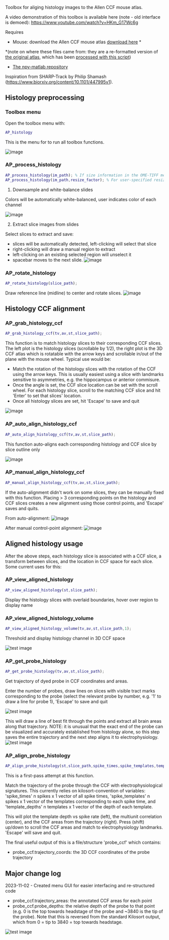 Toolbox for aliging histology images to the Allen CCF mouse atlas.

A video demonstration of this toolbox is available here (note - old interface is demoed): https://www.youtube.com/watch?v=HKm_G17Wc6g

Requires 
- Mouse: download the Allen CCF mouse atlas [download here](https://osf.io/fv7ed/) * 

*(note on where these files came from: they are a re-formatted version of [the original atlas](http://download.alleninstitute.org/informatics-archive/current-release/mouse_ccf/annotation/ccf_2017/), which has been [processed with this script](https://github.com/cortex-lab/allenCCF/blob/master/setup_utils.m))
- [The npy-matlab repository](http://github.com/kwikteam/npy-matlab)

Inspiration from SHARP-Track by Philip Shamash (https://www.biorxiv.org/content/10.1101/447995v1).

## Histology preprocessing

### Toolbox menu
Open the toolbox menu with:
```matlab
AP_histology
```
This is the menu for to run all toolbox functions.

![image](https://github.com/petersaj/AP_histology/blob/master/wiki/histology/menu_gui.png)


### AP_process_histology
```matlab
AP_process_histology(im_path); % If size information in the OME-TIFF metadata, resize to CCF scale
AP_process_histology(im_path,resize_factor); % For user-specified resizing
```
1) Downsample and white-balance slides

Colors will be automatically white-balanced, user indicates color of each channel

![image](https://github.com/petersaj/AP_histology/blob/master/wiki/menu_gui.png)

2) Extract slice images from slides

Select slices to extract and save: 
- slices will be automatically detected, left-clicking will select that slice
- right-clicking will draw a manual region to extract
- left-clicking on an existing selected region will unselect it
- spacebar moves to the next slide. 
![image](https://github.com/petersaj/AP_scripts_cortexlab/blob/master/wiki/histology/AP_process_histology_2.png)

### AP_rotate_histology
```matlab
AP_rotate_histology(slice_path);
```

Draw reference line (midline) to center and rotate slices.
![image](https://github.com/petersaj/AP_scripts_cortexlab/blob/master/wiki/histology/AP_rotate_histology.png)

## Histology CCF alignment

### AP_grab_histology_ccf
```matlab
AP_grab_histology_ccf(tv,av,st,slice_path);
```

This function is to match histology slices to their corresponding CCF slices. The left plot is the histology slices (scrollable by 1/2), the right plot is the 3D CCF atlas which is rotatable with the arrow keys and scrollable in/out of the plane with the mouse wheel. Typical use would be: 

- Match the rotation of the histology slices with the rotation of the CCF using the arrow keys. This is usually easiest using a slice with landmarks sensitive to asymmetries, e.g. the hippocampus or anterior commisure.
- Once the angle is set, the CCF slice location can be set with the scroll wheel. For each histology slice, scroll to the matching CCF slice and hit 'Enter' to set that slices' location.
- Once all histology slices are set, hit 'Escape' to save and quit

![image](https://github.com/petersaj/AP_scripts_cortexlab/blob/master/wiki/histology/AP_grab_histology_ccf.png)

### AP_auto_align_histology_ccf
```matlab
AP_auto_align_histology_ccf(tv,av,st,slice_path);
```

This function auto-aligns each corresponding histology and CCF slice by slice outline only

![image](https://github.com/petersaj/AP_scripts_cortexlab/blob/master/wiki/histology/AP_auto_align_histology_ccf.png)

### AP_manual_align_histology_ccf
```matlab
AP_manual_align_histology_ccf(tv,av,st,slice_path);
```

If the auto-alignment didn't work on some slices, they can be manually fixed with this function. Placing > 3 corresponding points on the histology and CCF slices creates a new alignment using those control points, and 'Escape' saves and quits.

From auto-alignment:
![image](https://github.com/petersaj/AP_scripts_cortexlab/blob/master/wiki/histology/AP_manual_align_histology_ccf_1.png)

After manual control-point alignment: 
![image](https://github.com/petersaj/AP_scripts_cortexlab/blob/master/wiki/histology/AP_manual_align_histology_ccf_2.png)

## Aligned histology usage

After the above steps, each histology slice is associated with a CCF slice, a transform between slices, and the location in CCF space for each slice. Some current uses for this: 

### AP_view_aligned_histology
```matlab
AP_view_aligned_histology(st,slice_path);
```
Display the histology slices with overlaid boundaries, hover over region to display name 

### AP_view_aligned_histology_volume
```matlab
AP_view_aligned_histology_volume(tv,av,st,slice_path,1);
```
Threshold and display histology channel in 3D CCF space

![test image](https://github.com/petersaj/AP_scripts_cortexlab/blob/master/wiki/histology/AP_view_aligned_histology_volume.png)

### AP_get_probe_histology
```matlab
AP_get_probe_histology(tv,av,st,slice_path);
```
Get trajectory of dyed probe in CCF coordinates and areas.

Enter the number of probes, draw lines on slices with visible tract marks corresponding to the probe (select the relevant probe by number, e.g. '1' to draw a line for probe 1), 'Escape' to save and quit

![test image](https://github.com/petersaj/AP_scripts_cortexlab/blob/master/wiki/histology/AP_get_probe_histology_1.png)

This will draw a line of best fit through the points and extract all brain areas along that trajectory. NOTE: it is unusual that the exact end of the probe can be visualized and accurately established from histology alone, so this step saves the entire trajectory and the next step aligns it to electrophysiology.
![test image](https://github.com/petersaj/AP_scripts_cortexlab/blob/master/wiki/histology/AP_get_probe_histology_2.png)

### AP_align_probe_histology
```matlab
AP_align_probe_histology(st,slice_path,spike_times,spike_templates,template_depths);
```
This is a first-pass attempt at this function.

Match the trajectory of the probe through the CCF with electrophysiological signatures. This currently relies on kilosort-convention of variables: 'spike_times' n spikes x 1 vector of all spike times, 'spike_templates' n spikes x 1 vector of the templates corresponding to each spike time, and 'template_depths' n templates x 1 vector of the depth of each template.

This will plot the template depth vs spike rate (left), the multiunit correlation (center), and the CCF areas from the trajectory (right). Press (shift) up/down to scroll the CCF areas and match to electrophysiology landmarks. 'Escape' will save and quit. 

The final useful output of this is a file/structure 'probe_ccf' which contains: 
- probe_ccf.trajectory_coords: the 3D CCF coordinates of the probe trajectory

## Major change log
2023-11-02 - Created menu GUI for easier interfacing and re-structured code
- probe_ccf.trajectory_areas: the annotated CCF areas for each point
- probe_ccf.probe_depths: the relative depth of the probe to that point (e.g. 0 is the top towards headstage of the probe and ~3840 is the tip of the probe). Note that this is reversed from the standard Kilosort output, which from 0 = tip to 3840 = top towards headstage.

![test image](https://github.com/petersaj/AP_scripts_cortexlab/blob/master/wiki/histology/AP_align_probe_histology.png)
